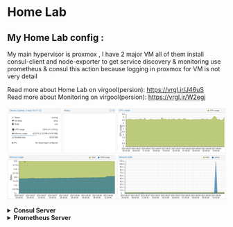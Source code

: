 # Home Lab

## My Home Lab config :
My main hypervisor is proxmox , I have 2 major VM all of them install consul-client and node-exporter to get service discovery & monitoring use prometheus & consul
this action because logging in proxmox for VM is not very detail

Read more about Home Lab on virgool(persion): https://vrgl.ir/J46uS  
Read more about Monitoring on virgool(persion): https://vrgl.ir/W2egj  

![Proxmox](images/proxmox.PNG)

<details><summary><b>Consul Server</b></summary>

![Consul server nodes](images/consul_node.PNG)
  
At its show I have 2 VM (rancher & ubentu) and pve is the proxmox server
  
![Consul server service](images/consul_service.PNG)
  
I have a lot of services and it increases 

</details>

<details><summary><b>Prometheus Server</b></summary>

![Prometheus server](images/Prometheus_targets.PNG)
  
all the node-exporter is up and working
